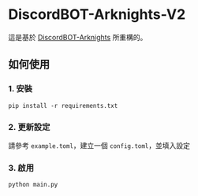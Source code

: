 # DiscordBOT-Arknights-V2

這是基於 [DiscordBOT-Arknights](https://github.com/CK642509/DiscordBOT-Arknights) 所重構的。

## 如何使用
### 1. 安裝
```
pip install -r requirements.txt
```

### 2. 更新設定
請參考 `example.toml`，建立一個 `config.toml`，並填入設定

### 3. 啟用
```
python main.py
```

